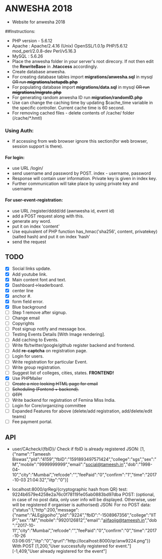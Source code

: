 # ANWESHA 2018
- Website for anwesha 2018

##Instructions:
- PHP version - 5.6.12
- Apache : Apache/2.4.16 (Unix) OpenSSL/1.0.1p PHP/5.6.12 mod_perl/2.0.8-dev Perl/v5.16.3
- MySQL : 5.6.26
- Place the anwesha folder in your server's root direcory. If not then edit the __RewriteBase__ in __.htaccess__ accordingly.
- Create database anwesha.
- For creating database tables import __migrations/anwesha.sql__ in mysql ~~OR run __migrations/setupdb.php__~~
- For populating database import __migrations/data.sql__ in mysql ~~OR run __migrations/migrate.php__~~
- For generating random anwesha ID run __migration/randomID.php__
- Use can change the caching time by updating $cache_time variable in the specific controller. Current cache time is 60 second.
- For removing cached files - delete contents of /cache/ folder (/cache/*.hmtl) 


### Using Auth:
- If accessing from web browser ignore this section(for web browser, session support is there).

#### For login:
- use URL /login/
- send username and password by POST. index - username, password
- Response will contain user information. Private key is given in index key.
- Further communication will take place by using private key and username

#### For user-event-registration:
- use URL /register/dddd/dd (awnwesha id, event id)
- add a POST request along with this.
- generate any word.
- put it on index 'content'
- Use equivalent of PHP function has_hmac('sha256', content, privatekey) (salted hash) and put it on index 'hash'
- send the request

## TODO
- [x] Social links update.
- [x] Add youtube link.
- [x] Main content font and text.
- [x] Dashboard->leaderboard.
- [x] center line
- [x] anchor #.
- [x] form field error.
- [x] Blue background
- [ ] Step 1 remove after signup.
- [ ] Change email
- [ ] Copyrights
- [ ] Post signup notify and message box.
- [ ] Testing Events Details [With Image rendering].
- [ ] Add caching to Events.
- [ ] Write fb/twitter/google/github register backend and frontend.
- [ ] Add __re-captcha__ on registration page.
- [ ] Login for users.
- [ ] Write registration for particular Event.
- [ ] Write group registration.
- [ ] Suggest list of colleges, cities, states. __FRONTEND!__
- [x] Use PHPMailer
- [ ] ~~Create a nice looking HTML page for email~~
- [ ] ~~Scheduling (Fontend + backend).~~
- [ ] ~~OTP!~~
- [ ] Write backend for registration of Femina Miss India.
- [ ] Login for Core/organizing committee
- [ ] Expanded Features for above (delete/add registration, add/delete/edit teams)
- [ ] Fee payment portal.

## API
- user/CAcheck/{fbID}/ Check if fbID is already registered
JSON: [1,{"name":"Tameesh Biswas","pId":"4159","fbID":"1591893497571424","college":"sgs","sex":"M","mobile":"9999999999","email":"social@tameesh.in","dob":"1998-04-10","city":"Mumbai","refcode":"","feePaid":"0","confirm":"1","time":"2017-10-03 21:04:32","iitp":"0"}]  

- localhost:8000/qrReg/{cryptographic hash from QR}
test: 9224b6579e4258e2a76c0f781191e05ab0883bd97dba
POST: (optional, in case of no post data, only user info will be displayed. Otherwise, user will be registered if organiser is authorised)
JSON: For no POST data: {"status":1,"http":200,"message":{"name":"ALEgjigoiho","pId":"9224","fbID":"-1508967356","college":"IITP","sex":"M","mobile":"9920126812","email":"aijfaoijg@tameesh.in","dob":"2017-10-11","city":"Mumbai","refcode":"","feePaid":"0","confirm":"0","time":"2017-10-26 03:06:05","iitp":"0","qrurl":"http:\/\/localhost:8000\/qr\/anw9224.png"}}   
With POST
[1,200,"User successfully registered for event."]
[-1,409,"User already registered for the event"]